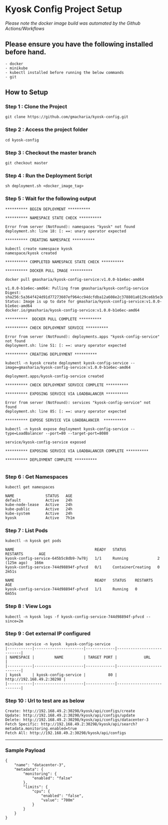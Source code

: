 # Kyosk Config Project Setup

*Please note the docker image build was automated by the Github Actions/Workflows*
## Please ensure you have the following installed before hand.
    - docker
    - minikube
    - kubectl installed before running the below commands
    - git
## How to Setup
### Step 1 : Clone the Project
```
git clone https://github.com/gmacharia/kyosk-config.git
```
### Step 2 : Access the project folder
```
cd kyosk-config
```
### Step 3 : Checkout the master branch
```
git checkout master
```
### Step 4 : Run the Deployment Script
```
sh deployment.sh <docker_image_tag>
```
### Step 5 :  Wait for the following output
```
********** BEGIN DEPLOYMENT **********

********** NAMESPACE STATE CHECK **********

Error from server (NotFound): namespaces "kyosk" not found
deployment.sh: line 18: [: ==: unary operator expected

********** CREATING NAMESPACE **********

kubectl create namespace kyosk
namespace/kyosk created

********** COMPLETED NAMESPACE STATE CHECK **********

********** DOCKER PULL IMAGE **********

docker pull gmasharia/kyosk-config-service:v1.0.0-b1e6ec-amd64

v1.0.0-b1e6ec-amd64: Pulling from gmasharia/kyosk-config-service
Digest: sha256:5a364f424d91d77273607ef964cc94dcfdba12a608e2c378801a0129ce6b5e3d
Status: Image is up to date for gmasharia/kyosk-config-service:v1.0.0-b1e6ec-amd64
docker.io/gmasharia/kyosk-config-service:v1.0.0-b1e6ec-amd64

**********  DOCKER PULL COMPLETE **********

********** CHECK DEPLOYMENT SERVICE **********

Error from server (NotFound): deployments.apps "kyosk-config-service" not found
deployment.sh: line 51: [: ==: unary operator expected

********** CREATING DEPLOYMENT **********

kubectl -n kyosk create deployment kyosk-config-service --image=gmasharia/kyosk-config-service:v1.0.0-b1e6ec-amd64

deployment.apps/kyosk-config-service created

********** CHECK DEPLOYMENT SERVICE COMPLETE **********

********** EXPOSING SERVICE VIA LOADBALANCER **********

Error from server (NotFound): services "kyosk-config-service" not found
deployment.sh: line 85: [: ==: unary operator expected

********** EXPOSE SERVICE VIA LOADBALANCER  **********

kubectl -n kyosk expose deployment kyosk-config-service --type=LoadBalancer --port=80 --target-port=8080

service/kyosk-config-service exposed

********** EXPOSING SERVICE VIA LOADBALANCER COMPLETE **********

********** DEPLOYMENT COMPLETE **********


```

### Step 6 : Get Namespaces  
```
kubectl get namespaces

NAME              STATUS   AGE
default           Active   24h
kube-node-lease   Active   24h
kube-public       Active   24h
kube-system       Active   24h
kyosk             Active   7h1m
```
### Step 7 : List Pods 
```
kubectl -n kyosk get pods

NAME                                    READY   STATUS              RESTARTS       AGE
kyosk-config-service-645b5c8db9-7w78j   1/1     Running             2 (125m ago)   166m
kyosk-config-service-744d98894f-pfvcd   0/1     ContainerCreating   0              2m51s

NAME                                    READY   STATUS    RESTARTS   AGE
kyosk-config-service-744d98894f-pfvcd   1/1     Running   0          6m55s
```
### Step 8 : View Logs
```
kubectl -n kyosk logs -f kyosk-config-service-744d98894f-pfvcd --since=2m
```
### Step 9 : Get external IP configured
```
minikube service -n kyosk  kyosk-config-service
|-----------|----------------------|-------------|---------------------------|
| NAMESPACE |         NAME         | TARGET PORT |            URL            |
|-----------|----------------------|-------------|---------------------------|
| kyosk     | kyosk-config-service |          80 | http://192.168.49.2:30298 |
|-----------|----------------------|-------------|---------------------------|
```
### Step 10 : Url to test are as below
```
Create: http://192.168.49.2:30298/kyosk/api/configs/create
Update: http://192.168.49.2:30298/kyosk/api/configs/update
Delete: http://192.168.49.2:30298/kyosk/api/configs/datacenter-3
Fetch Specific: http://192.168.49.2:30298/kyosk/api/search?metadata.monitoring.enabled=true
Fetch All: http://192.168.49.2:30298/kyosk/api/configs
```
----
### Sample Payload
```
{
    "name": "datacenter-3",
    "metadata": {
        "monitoring": {
            "enabled": "false"
        },
        "limits": {
            "cpu": {
                "enabled": "false",
                "value": "700m"
            }
        }
    }
}
```





